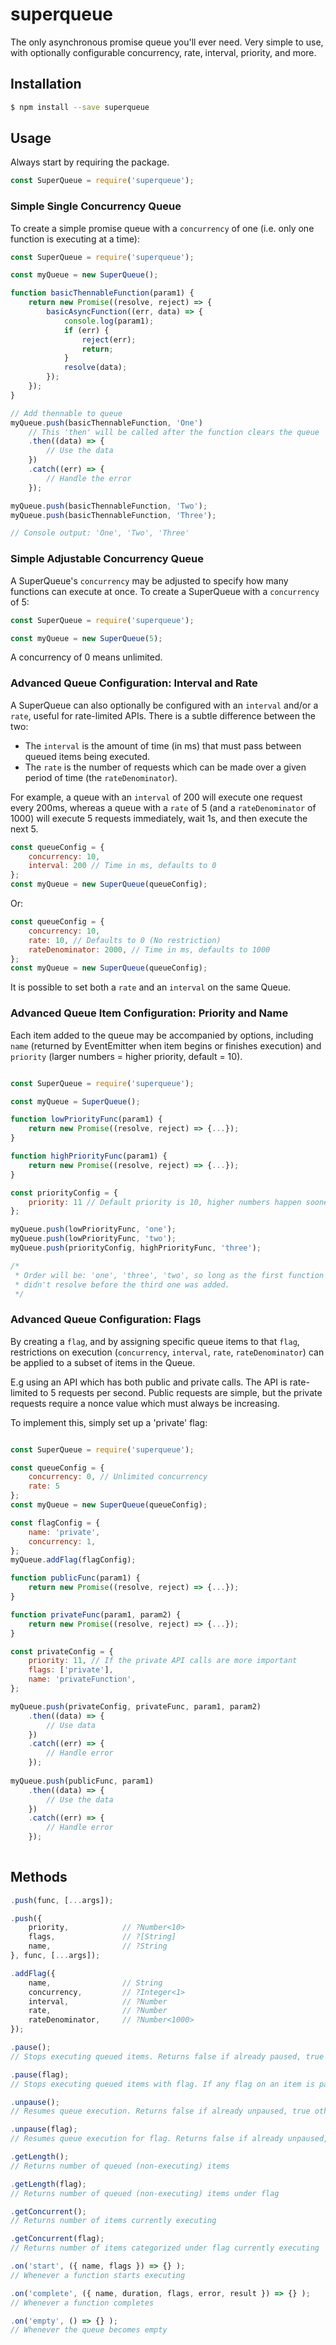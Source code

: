 # superqueue

The only asynchronous promise queue you'll ever need. Very simple to use, with optionally configurable concurrency, rate, interval, priority, and more.
 
Installation
------------

```sh
$ npm install --save superqueue
```

Usage
-----

Always start by requiring the package.

```js
const SuperQueue = require('superqueue');
```

### Simple Single Concurrency Queue ###

To create a simple promise queue with a `concurrency` of one (i.e. only one function is executing at a time):

```js
const SuperQueue = require('superqueue');

const myQueue = new SuperQueue();

function basicThennableFunction(param1) {
    return new Promise((resolve, reject) => {
        basicAsyncFunction((err, data) => {
            console.log(param1);
            if (err) {
                reject(err);
                return;
            }
            resolve(data);
        });
    });
}

// Add thennable to queue
myQueue.push(basicThennableFunction, 'One')
    // This 'then' will be called after the function clears the queue
    .then((data) => {
        // Use the data
    })
    .catch((err) => {
        // Handle the error
    });

myQueue.push(basicThennableFunction, 'Two');
myQueue.push(basicThennableFunction, 'Three');

// Console output: 'One', 'Two', 'Three'
```

### Simple Adjustable Concurrency Queue ###

A SuperQueue's `concurrency` may be adjusted to specify how many functions can execute at once. To create a SuperQueue with a `concurrency` of 5:

```js
const SuperQueue = require('superqueue');

const myQueue = new SuperQueue(5);
```
A concurrency of 0 means unlimited.

### Advanced Queue Configuration: Interval and Rate ###

A SuperQueue can also optionally be configured with an `interval` and/or a `rate`, useful for rate-limited APIs. There is a subtle difference between the two:

* The `interval` is the amount of time (in ms) that must pass between queued items being executed.
* The `rate` is the number of requests which can be made over a given period of time (the `rateDenominator`).

For example, a queue with an `interval` of 200 will execute one request every 200ms, whereas a queue with a `rate` of 5 (and a `rateDenominator` of 1000) will execute 5 requests immediately, wait 1s, and then execute the next 5.

```js
const queueConfig = {
    concurrency: 10,
    interval: 200 // Time in ms, defaults to 0
};
const myQueue = new SuperQueue(queueConfig);

```
Or:
```js
const queueConfig = {
    concurrency: 10,
    rate: 10, // Defaults to 0 (No restriction)
    rateDenominator: 2000, // Time in ms, defaults to 1000
};
const myQueue = new SuperQueue(queueConfig);
```

It is possible to set both a `rate` and an `interval` on the same Queue.

### Advanced Queue Item Configuration: Priority and Name ###

Each item added to the queue may be accompanied by options, including `name` (returned by EventEmitter when item begins or finishes execution) and `priority` (larger numbers = higher priority, default = 10).

```js

const SuperQueue = require('superqueue');

const myQueue = SuperQueue();

function lowPriorityFunc(param1) {
    return new Promise((resolve, reject) => {...});
}

function highPriorityFunc(param1) {
    return new Promise((resolve, reject) => {...});
}

const priorityConfig = {
    priority: 11 // Default priority is 10, higher numbers happen sooner
};

myQueue.push(lowPriorityFunc, 'one');
myQueue.push(lowPriorityFunc, 'two');
myQueue.push(priorityConfig, highPriorityFunc, 'three');

/* 
 * Order will be: 'one', 'three', 'two', so long as the first function
 * didn't resolve before the third one was added.
 */

```

### Advanced Queue Configuration: Flags ###

By creating a `flag`, and by assigning specific queue items to that `flag`, restrictions on execution (`concurrency`, `interval`, `rate`, `rateDenominator`) can be applied to a subset of items in the Queue.

E.g using an API which has both public and private calls. The API is rate-limited to 5 requests per second. Public requests are simple, but the private requests require a nonce value which must always be increasing.

To implement this, simply set up a 'private' flag:

```js

const SuperQueue = require('superqueue');

const queueConfig = {
    concurrency: 0, // Unlimited concurrency
    rate: 5
};
const myQueue = new SuperQueue(queueConfig);

const flagConfig = {
    name: 'private',
    concurrency: 1,
};
myQueue.addFlag(flagConfig);

function publicFunc(param1) {
    return new Promise((resolve, reject) => {...});
}

function privateFunc(param1, param2) {
    return new Promise((resolve, reject) => {...});
}

const privateConfig = {
    priority: 11, // If the private API calls are more important
    flags: ['private'],
    name: 'privateFunction',
};

myQueue.push(privateConfig, privateFunc, param1, param2)
    .then((data) => {
        // Use data
    })
    .catch((err) => {
        // Handle error
    });
    
myQueue.push(publicFunc, param1)
    .then((data) => {
        // Use the data
    })
    .catch((err) => {
        // Handle error
    });
    
```

Methods
-------
```js
.push(func, [...args]);

.push({
	priority,            // ?Number<10>
	flags,               // ?[String]
	name,                // ?String
}, func, [...args]);

.addFlag({
	name,                // String
	concurrency,         // ?Integer<1>
	interval,            // ?Number
	rate,                // ?Number
	rateDenominator,     // ?Number<1000>
});

.pause();
// Stops executing queued items. Returns false if already paused, true otherwise.

.pause(flag);
// Stops executing queued items with flag. If any flag on an item is paused, the item will never execute. Returns false if already paused, true otherwise.

.unpause();
// Resumes queue execution. Returns false if already unpaused, true otherwise.

.unpause(flag);
// Resumes queue execution for flag. Returns false if already unpaused, true otherwise.

.getLength();
// Returns number of queued (non-executing) items

.getLength(flag);
// Returns number of queued (non-executing) items under flag

.getConcurrent();
// Returns number of items currently executing

.getConcurrent(flag);
// Returns number of items categorized under flag currently executing

.on('start', ({ name, flags }) => {} );
// Whenever a function starts executing

.on('complete', ({ name, duration, flags, error, result }) => {} );
// Whenever a function completes

.on('empty', () => {} );
// Whenever the queue becomes empty
```
